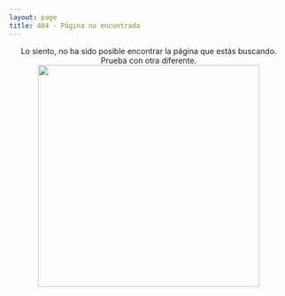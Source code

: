 ```yaml
---
layout: page
title: 404 - Página no encontrada
---
```


<div style="text-align:center;">
  Lo siento, no ha sido posible encontrar la página que estás buscando. Prueba con otra diferente.

  <img src="{{ site.baseurl }}/images/404.jpg" style="width:400px;"/>
</div>
